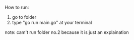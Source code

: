 How to run:
1. go to folder
2. type "go run main.go" at your terminal

note: cam't run folder no.2 because it is just an explaination

